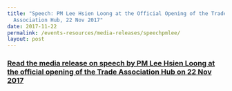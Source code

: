 ```yaml
---
title: "Speech: PM Lee Hsien Loong at the Official Opening of the Trade
  Association Hub, 22 Nov 2017"
date: 2017-11-22
permalink: /events-resources/media-releases/speechpmlee/
layout: post
---
```

<h3 style="color:#124596; font-weight:bold;"><a href="https://www.pmo.gov.sg/newsroom/pm-lee-hsien-loong-official-opening-trade-association-hub">Read the media release on speech by PM Lee Hsien Loong at the official opening of the Trade Association Hub on 22 Nov 2017</a></h3>